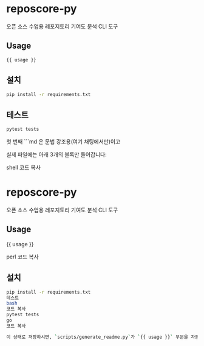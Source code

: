 # reposcore‑py

오픈 소스 수업용 레포지토리 기여도 분석 CLI 도구

## Usage

```
{{ usage }}
```

## 설치

```bash
pip install -r requirements.txt
```

## 테스트

```bash
pytest tests
```
첫 번째 ```md 은 문법 강조용(여기 채팅에서만)이고

실제 파일에는 아래 3개의 블록만 들어갑니다:

shell
코드 복사
# reposcore‑py

오픈 소스 수업용 레포지토리 기여도 분석 CLI 도구

## Usage

{{ usage }}

perl
코드 복사

## 설치

```bash
pip install -r requirements.txt
테스트
bash
코드 복사
pytest tests
go
코드 복사

이 상태로 저장하시면, `scripts/generate_readme.py`가 `{{ usage }}` 부분을 자동으로 대체하여 `README.md`를 생성해 줍니다.





